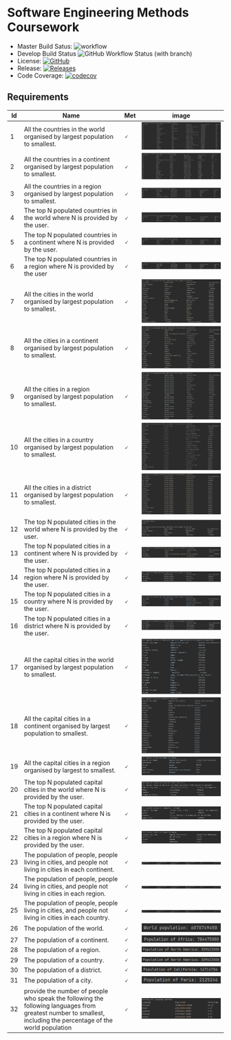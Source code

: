 # Software Engineering Methods Coursework
- Master Build Satus: ![workflow](https://github.com/euan-maccoll/sem_group1_cw/actions/workflows/main.yml/badge.svg)
- Develop Build Status ![GitHub Workflow Status (with branch)](https://img.shields.io/github/actions/workflow/status/euan-maccoll/sem_group1_cw/main.yml?branch=develop&style=flat-square)
- License: [![GitHub](https://img.shields.io/github/license/euan-maccoll/sem_group1_cw?style=flat-square)](https://github.com/euan-maccoll/sem_group1_cw/blob/master/LICENSE)
- Release: [![Releases](https://img.shields.io/github/release/euan-maccoll/sem_group1_cw/all.svg?style=flat-square)](https://github.com/euan-maccoll/sem_group1_cw/releases)
- Code Coverage: [![codecov](https://codecov.io/gh/euan-maccoll/sem_group1_cw/branch/master/graph/badge.svg?token=0LIW78RCJE)](https://codecov.io/gh/euan-maccoll/sem_group1_cw)


## Requirements
| Id           | Name                                                                                                                                                            | Met | image                                               |
|--------------|-----------------------------------------------------------------------------------------------------------------------------------------------------------------|------------|-----------------------------------------------------|
|   1          | All the countries in the world organised by largest population to smallest.                                                                                     |    🗸       | ![img.png](readme-images/country-pop-world.png)     |
|   2          | All the countries in a continent organised by largest population to smallest.                                                                                   |   🗸         | ![img.png](readme-images/country-pop-continent.png) |
|   3          | All the countries in a region organised by largest population to smallest.                                                                                          |   🗸         | ![img.png](readme-images/country-pop-region.png)    |
|   4           | The top N populated countries in the world where N is provided by the user.                                                                                     |    🗸        |   ![img.png](readme-images/country-pop-world-limit3.png)                                                  |
|   5           | The top N populated countries in a continent where N is provided by the user.                                                                                   |  🗸          |   ![img.png](readme-images/country-pop-continent-limit3.png)                                                  |
|   6           | The top N populated countries in a region where N is provided by the user                                                                                       |      🗸      |   ![img.png](readme-images/country-pop-region-limit3.png)                                                  |
|   7           | All the cities in the world organised by largest population to smallest.                                                                                        |       🗸     | ![img.png](readme-images/city-pop-world.png)        |
|   8           | All the cities in a continent organised by largest population to smallest.                                                                                      |     🗸       | ![img.png](readme-images/city-pop-continent.png)    |
|   9           | All the cities in a region organised by largest population to smallest.                                                                                         |        🗸    | ![img.png](readme-images/city-pop-region.png)       |
|   10           | All the cities in a country organised by largest population to smallest.                                                                                        |      🗸      | ![img.png](readme-images/city-pop-country.png)      |
|   11          | All the cities in a district organised by largest population to smallest.                                                                                       |      🗸      |   ![img.png](readme-images/city-pop-district.png)                                                  |
|   12           | The top N populated cities in the world where N is provided by the user.                                                                                        |      🗸      |  ![img.png](readme-images/city-pop-world-limit3.png)                                                   |
|   13           | The top N populated cities in a continent where N is provided by the user.                                                                                      |    🗸        |  ![img.png](readme-images/city-pop-continent-limit3.png)                                                   |
|   14           | The top N populated cities in a region where N is provided by the user.                                                                                         |       🗸     |  ![img.png](readme-images/city-pop-region-limit3.png)                                                   |
|   15           | The top N populated cities in a country where N is provided by the user.                                                                                        |      🗸      |  ![img.png](readme-images/city-pop-country-limit3.png)                                                   |
|   16           | The top N populated cities in a district where N is provided by the user.                                                                                       |     🗸       |  ![img.png](readme-images/city-pop-district-limit3.png)                                                   |
|   17           | All the capital cities in the world organised by largest population to smallest.                                                                                | 🗸           |   ![img.png](readme-images/capital-city-pop-world.png)                                                  |
|   18           | All the capital cities in a continent organised by largest population to smallest.                                                                              | 🗸           |    ![img.png](readme-images/capital-city-pop-continent.png)                                                 |
|   19           | All the capital cities in a region organised by largest to smallest.                                                                                            |         🗸   |    ![img.png](readme-images/capital-city-pop-region.png)                                                 |
|   20           | The top N populated capital cities in the world where N is provided by the user.                                                                                |   🗸         |    ![img.png](readme-images/capital-city-pop-world-limit3.png)                                                 |
|   21           | The top N populated capital cities in a continent where N is provided by the user.                                                                              |  🗸          |    ![img.png](readme-images/capital-city-pop-continent-limit3.png)                                                 |
|   22           | The top N populated capital cities in a region where N is provided by the user.                                                                                 |🗸           |     ![img.png](readme-images/capital-city-region-limit3.png)                                                |
|   23           | The population of people, people living in cities, and people not living in cities in each continent.                                                           |    🗸        |    ![img.png](readme-images/pop-comparison-continent.png)                                                 |
|   24           | The population of people, people living in cities, and people not living in cities in each region.                                                              |       🗸     |    ![img.png](readme-images/pop-comparison-region.png)                                                 |
|   25           | The population of people, people living in cities, and people not living in cities in each country.                                                             |       🗸     |    ![img.png](readme-images/pop-comparison-country.png)                                                 |
|   26           | The population of the world.                                                                                                                                    |        🗸    |    ![img.png](readme-images/world-pop.png)                                                 |
|   27           | The population of a continent.                                                                                                                                  |       🗸     |    ![img.png](readme-images/continent-pop.png)                                                 |
|   28           | The population of a region.                                                                                                                                     |          🗸  |    ![img.png](readme-images/region-pop.png)                                                 |
|   29           | The population of a country.                                                                                                                                    |         🗸   |                 ![img.png](readme-images/region-pop.png)                                    |
|   30           | The population of a district.                                                                                                                                   |        🗸    |    ![img.png](readme-images/district-pop.png)                                                 |
|   31           | The population of a city.                                                                                                                                       |        🗸    |    ![img.png](readme-images/city-pop.png)                                                 |
|   32           | provide the number of people who speak the following the following languages from greatest number to smallest, including the percentage of the world population |      🗸      |    ![img.png](readme-images/language-query.png)                                                 |